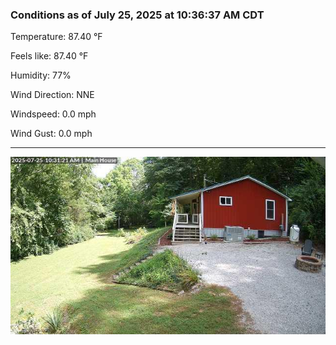 ### Conditions as of July 25, 2025 at 10:36:37 AM CDT 

Temperature: 87.40 &deg;F

Feels like: 87.40 &deg;F

Humidity: 77%

Wind Direction: NNE

Windspeed: 0.0 mph

Wind Gust: 0.0 mph

---

<img src="./images/latest.jpeg"/>

